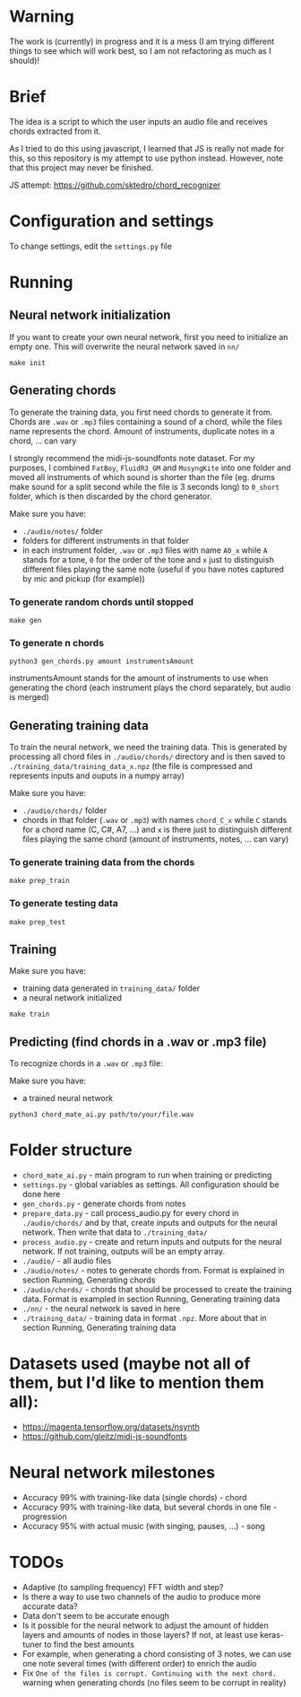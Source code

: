 # Warning

The work is (currently) in progress and it is a mess (I am trying different
things to see which will work best, so I am not refactoring as much as I
should)!

# Brief

The idea is a script to which the user inputs an audio file and receives chords
extracted from it. 

As I tried to do this using javascript, I learned that JS is really not made
for this, so this repository is my attempt to use python instead. However,
note that this project may never be finished.

JS attempt: https://github.com/sktedro/chord_recognizer


# Configuration and settings

To change settings, edit the `settings.py` file


# Running

## Neural network initialization

If you want to create your own neural network, first you need to initialize an
empty one. This will overwrite the neural network saved in `nn/`

`make init`

## Generating chords

To generate the training data, you first need chords to generate it from.
Chords are `.wav` or `.mp3` files containing a sound of a chord, while the files
name represents the chord. Amount of instruments, duplicate notes in a chord,
... can vary

I strongly recommend the midi-js-soundfonts note dataset. For my purposes, I
combined `FatBoy`, `FluidR3_GM` and `MusyngKite` into one folder and moved all
instruments of which sound is shorter than the file (eg. drums make sound for a
split second while the file is 3 seconds long) to `0_short` folder, which is 
then discarded by the chord generator.

Make sure you have:
 - `./audio/notes/` folder
 - folders for different instruments in that folder
 - in each instrument folder, `.wav` or `.mp3` files with name `A0_x` while `A` 
   stands for a tone, `0` for the order of the tone and `x` just to distinguish 
   different files playing the same note (useful if you have notes captured by 
   mic and pickup (for example))

### To generate random chords until stopped

`make gen`

### To generate n chords

`python3 gen_chords.py amount instrumentsAmount`

instrumentsAmount stands for the amount of instruments to use when generating 
the chord (each instrument plays the chord separately, but audio is merged)


## Generating training data

To train the neural network, we need the training data. This is generated by
processing all chord files in `./audio/chords/` directory and is then saved to
`./training_data/training_data_x.npz` (the file is compressed and represents 
inputs and ouputs in a numpy array)

Make sure you have:
 - `./audio/chords/` folder
 - chords in that folder (`.wav` or `.mp3`) with names `chord_C_x` while `C` 
   stands for a chord name (C, C#, A7, ...) and `x` is there just to distinguish 
   different files playing the same chord (amount of instruments, notes, ... 
   can vary)

### To generate training data from the chords

`make prep_train`

### To generate testing data

`make prep_test`


## Training

Make sure you have:
 - training data generated in `training_data/` folder
 - a neural network initialized

`make train`

## Predicting (find chords in a .wav or .mp3 file)

To recognize chords in a `.wav` or `.mp3` file:

Make sure you have:
 - a trained neural network

`python3 chord_mate_ai.py path/to/your/file.wav`


# Folder structure

 - `chord_mate_ai.py` - main program to run when training or predicting
 - `settings.py` - global variables as settings. All configuration should be 
   done here
 - `gen_chords.py` - generate chords from notes
 - `prepare_data.py` - call process_audio.py for every chord in 
   `./audio/chords/` and by that, create inputs and outputs for the neural 
   network. Then write that data to `./training_data/`
 - `process_audio.py` - create and return inputs and outputs for the neural 
   network. If not training, outputs will be an empty array.
 - `./audio/` - all audio files
 - `./audio/notes/` - notes to generate chords from. Format is explained in
   section Running, Generating chords
 - `./audio/chords/` - chords that should be processed to create the training
   data. Format is exampled in section Running, Generating training data
 - `./nn/` - the neural network is saved in here
 - `./training_data/` - training data in format `.npz`. More about that in 
   section Running, Generating training data


# Datasets used (maybe not all of them, but I'd like to mention them all):
 - https://magenta.tensorflow.org/datasets/nsynth
 - https://github.com/gleitz/midi-js-soundfonts


# Neural network milestones
 - Accuracy 99% with training-like data (single chords) - chord
 - Accuracy 99% with training-like data, but several chords in one file -
   progression
 - Accuracy 95% with actual music (with singing, pauses, ...) - song

# TODOs
 - Adaptive (to sampling frequency) FFT width and step?
 - Is there a way to use two channels of the audio to produce more accurate
   data?
 - Data don't seem to be accurate enough
 - Is it possible for the neural network to adjust the amount of hidden layers
   and amounts of nodes in those layers? If not, at least use keras-tuner to
   find the best amounts
 - For example, when generating a chord consisting of 3 notes, we can use one
   note several times (with different order) to enrich the audio
 - Fix `One of the files is corrupt. Continuing with the next chord.` warning
   when generating chords (no files seem to be corrupt in reality)
